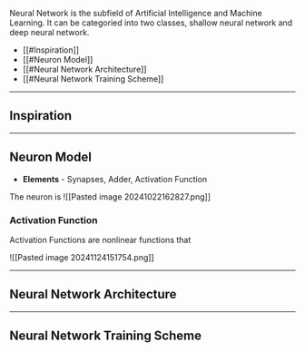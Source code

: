 Neural Network is the subfield of Artificial Intelligence and Machine Learning. It can be categoried into two classes, shallow neural network and deep neural network.

+ [[#Inspiration]]
+ [[#Neuron Model]]
+ [[#Neural Network Architecture]]
+ [[#Neural Network Training Scheme]]

---
## Inspiration




---
## Neuron Model

+ **Elements** - Synapses, Adder, Activation Function

The neuron is 
![[Pasted image 20241022162827.png]]

### Activation Function

Activation Functions are nonlinear functions that 

![[Pasted image 20241124151754.png]]




---
## Neural Network Architecture




---
## Neural Network Training Scheme